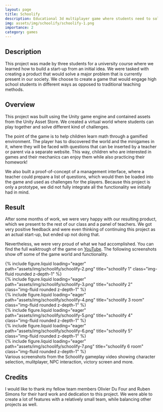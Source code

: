 ```yaml
---
layout: page
title: Schoolify
description: Educational 3d multiplayer game where students need to solve questions to win
img: assets/img/schoolify/schoolify-1.png
importance: 2
category: games
---
```

## Description
This project was made by three students for a university course where we learned how to build a start-up from an initial idea. We were tasked with creating a product that would solve a major problem that is currently present in our society. We choose to create a game that would engage high school students in different ways as opposed to traditional teaching methods.

## Overview
This project was built using the Unity game engine and contained assets from the Unity Asset Store. We created a virtual world where students can play together and solve different kind of challenges. 

The point of the game is to help children learn math through a gamified environment. The player has to discovered the world and the minigames in it, where they will be faced with questions that can be inserted by a teacher or parent via a separate website. This way, children who are interested in games and their mechanics can enjoy them while also practicing their homework!

We also built a proof-of-concept of a management interface, where a teacher could prepare a list of questions, which would then be loaded into the game and used as challenges for the players. Because this project is only a prototype, we did not fully integrate all the functionality we initially had in mind.

## Result

After some months of work, we were very happy with our resulting product, which we present to the rest of our class and a panel of teachers. We got very positive feedback and were even thinking of continuing this project as an actual start-up, but ended up not doing that.

Nevertheless, we were very proud of what we had accomplished. You can find the full walktrough of the game on [YouTube](https://www.youtube.com/watch?v=NGwX1Vd6C3M&ab_channel=CasperDeKeyser). The following screenshots show off some of the game world and functionality.

<div class="row">
    <div class="col-sm mt-2 mt-md-0">
        {% include figure.liquid loading="eager" path="assets/img/schoolify/schoolify-2.png" title="schoolify 1" class="img-fluid rounded z-depth-1" %}
    </div>
    <div class="col-sm mt-2 mt-md-0">
        {% include figure.liquid loading="eager" path="assets/img/schoolify/schoolify-3.png" title="schoolify 2" class="img-fluid rounded z-depth-1" %}
    </div>
    <div class="col-sm mt-2 mt-md-0">
        {% include figure.liquid loading="eager" path="assets/img/schoolify/schoolify-4.png" title="schoolify 3 room" class="img-fluid rounded z-depth-1" %}
    </div>
</div>

<div class="row">
    <div class="col-sm mt-2 mt-md-0">
        {% include figure.liquid loading="eager" path="assets/img/schoolify/schoolify-5.png" title="schoolify 4" class="img-fluid rounded z-depth-1" %}
    </div>
    <div class="col-sm mt-2 mt-md-0">
        {% include figure.liquid loading="eager" path="assets/img/schoolify/schoolify-6.png" title="schoolify 5" class="img-fluid rounded z-depth-1" %}
    </div>
    <div class="col-sm mt-2 mt-md-0">
        {% include figure.liquid loading="eager" path="assets/img/schoolify/schoolify-7.png" title="schoolify 6 room" class="img-fluid rounded z-depth-1" %}
    </div>
</div>

<div class="caption">
    Various screenshots from the Schoolify gameplay video showing character selection, mulitplayer, NPC interaction, victory screen and more.
</div>

## Credits
I would like to thank my fellow team members Olivier Du Four and Ruben Simons for their hard work and dedication to this project. We were able to create a lot of features with a relatively small team, while balancing other projects as well.
